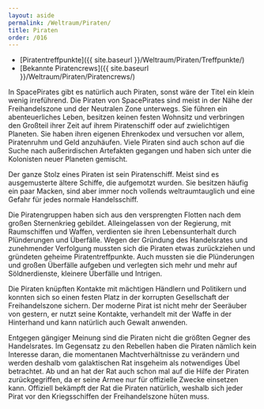 ```yaml
---
layout: aside
permalink: /Weltraum/Piraten/
title: Piraten
order: /016
---
```


- [Piratentreffpunkte]({{ site.baseurl }}/Weltraum/Piraten/Treffpunkte/)
- [Bekannte Piratencrews]({{ site.baseurl }}/Weltraum/Piraten/Piratencrews/)

In SpacePirates gibt es natürlich auch Piraten, sonst wäre der Titel ein klein wenig irreführend. Die Piraten von SpacePirates sind meist in der Nähe der Freihandelszone und der Neutralen Zone unterwegs. Sie führen ein abenteuerliches Leben, besitzen keinen festen Wohnsitz und verbringen den Großteil ihrer Zeit auf ihrem Piratenschiff oder auf zwielichtigen Planeten. Sie haben ihren eigenen Ehrenkodex und versuchen vor allem, Piratenruhm und Geld anzuhäufen. Viele Piraten sind auch schon auf die Suche nach außerirdischen Artefakten gegangen und haben sich unter die Kolonisten neuer Planeten gemischt.

Der ganze Stolz eines Piraten ist sein Piratenschiff. Meist sind es ausgemusterte ältere Schiffe, die aufgemotzt wurden. Sie besitzen häufig ein paar Macken, sind aber immer noch vollends weltraumtauglich und eine Gefahr für jedes normale Handelsschiff.

Die Piratengruppen haben sich aus den versprengten Flotten nach dem großen Sternenkrieg gebildet. Alleingelassen von der Regierung, mit Raumschiffen und Waffen, verdienten sie ihren Lebensunterhalt durch Plünderungen und Überfälle. Wegen der Gründung des Handelsrates und zunehmender Verfolgung mussten sich die Piraten etwas zurückziehen und gründeten geheime Piratentreffpunkte. Auch mussten sie die Plünderungen und großen Überfälle aufgeben und verlegten sich mehr und mehr auf Söldnerdienste, kleinere Überfälle und Intrigen.

Die Piraten knüpften Kontakte mit mächtigen Händlern und Politikern und konnten sich so einen festen Platz in der korrupten Gesellschaft der Freihandelszone sichern. Der moderne Pirat ist nicht mehr der Seeräuber von gestern, er nutzt seine Kontakte, verhandelt mit der Waffe in der Hinterhand und kann natürlich auch Gewalt anwenden.

Entgegen gängiger Meinung sind die Piraten nicht die größten Gegner des Handelsrates. Im Gegensatz zu den Rebellen haben die Piraten nämlich kein Interesse daran, die momentanen Machtverhältnisse zu verändern und werden deshalb vom galaktischen Rat insgeheim als notwendiges Übel betrachtet. Ab und an hat der Rat auch schon mal auf die Hilfe der Piraten zurückgegriffen, da er seine Armee nur für offizielle Zwecke einsetzen kann. Offiziell bekämpft der Rat die Piraten natürlich, weshalb sich jeder Pirat vor den Kriegsschiffen der Freihandelszone hüten muss.
